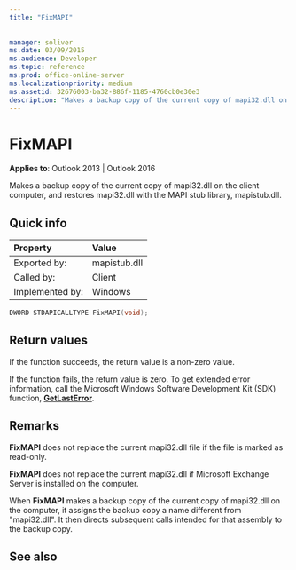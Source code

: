 ```yaml
---
title: "FixMAPI"
 
 
manager: soliver
ms.date: 03/09/2015
ms.audience: Developer
ms.topic: reference
ms.prod: office-online-server
ms.localizationpriority: medium
ms.assetid: 32676003-ba32-886f-1185-4760cb0e30e3
description: "Makes a backup copy of the current copy of mapi32.dll on the client computer, and restores mapi32.dll with the MAPI stub library, mapistub.dll."
---
```


# FixMAPI

  
  
**Applies to**: Outlook 2013 | Outlook 2016 
  
Makes a backup copy of the current copy of mapi32.dll on the client computer, and restores mapi32.dll with the MAPI stub library, mapistub.dll.
  
## Quick info

|Property |Value |
|:-----|:-----|
|Exported by:  <br/> |mapistub.dll  <br/> |
|Called by:  <br/> |Client  <br/> |
|Implemented by:  <br/> |Windows  <br/> |
   
```cpp
DWORD STDAPICALLTYPE FixMAPI(void); 
```

## Return values

If the function succeeds, the return value is a non-zero value.
  
If the function fails, the return value is zero. To get extended error information, call the Microsoft Windows Software Development Kit (SDK) function, **[GetLastError](https://msdn.microsoft.com/library/ms679360.aspx)**. 
  
## Remarks

 **FixMAPI** does not replace the current mapi32.dll file if the file is marked as read-only. 
  
 **FixMAPI** does not replace the current mapi32.dll if Microsoft Exchange Server is installed on the computer. 
  
When **FixMAPI** makes a backup copy of the current copy of mapi32.dll on the computer, it assigns the backup copy a name different from "mapi32.dll". It then directs subsequent calls intended for that assembly to the backup copy. 
  
## See also



<!-- [KB 256946: You receive a program conflict error message when you start Outlook 2000](https://support.microsoft.com/kb/256946)
  
[KB 228457: Description of the Fixmapi.exe Tool Included with Internet Explorer 5](https://support.microsoft.com/kb/228457) -->

